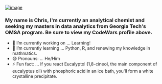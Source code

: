 [![image](https://www.codewars.com/users/Midnitte/badges/small)](https://www.codewars.com/users/Midnitte)
### My name is Chris, I'm currently an analytical chemist and seeking my masters in data analytics from Georgia Tech's OMSA program. Be sure to view my CodeWars profile above.

- 🔭 I’m currently working on ... Learning!
- 🌱 I’m currently learning ... Python, R, and renewing my knowledge in mathmatics.
- 😄 Pronouns: ... He/Him
- ⚡ Fun fact: ... If you react Eucalyptol (1,8-cineol, the main component of eucalyptus oil) with phosphoric acid in an ice bath, you'll form a white crystalline precipitate.
<!---
- 👯 I’m looking to collaborate on ...
- 🤔 I’m looking for help with ...
- 💬 Ask me about ...
- 📫 How to reach me: ...
--->
